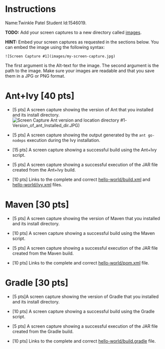 # Instructions
Name:Twinkle Patel Student Id:1546019.

**TODO:** Add your screen captures to a new directory called [images](images).

**HINT:** Embed your screen captures as requested in the sections below. You can embed the image using the following syntax:

```
![Screen Capture #1](images/my-screen-capture.jpg)
```

The first argument is the Alt-text for the image. The second argument is the path to the image. Make sure your images are readable and that you save them in a JPG or PNG format.

# Ant+Ivy [40 pts]
- [5 pts] A screen capture showing the version of Ant that you installed and its install directory.
   ![Screen Capture Ant version and location directory #1](images/1)-Version_of_ant_Installed_dir.JPG)
- [5 pts] A screen capture showing the output generated by the `ant go-nodeps` execution during the Ivy installation.



- [15 pts] A screen capture showing a successful build using the Ant+Ivy script.

- [5 pts] A screen capture showing a successful execution of the JAR file created from the Ant+Ivy build.

- [10 pts] Links to the complete and correct [hello-world/build.xml](hello-world/build.xml) and [hello-world/ivy.xml](hello-world/ivy.xml) files.


# Maven [30 pts]
- [5 pts] A screen capture showing the version of Maven that you installed and its install directory.



- [10 pts] A screen capture showing a successful build using the Maven script.







- [5 pts] A screen capture showing a successful execution of the JAR file created from the Maven build.

- [10 pts] Links to the complete and correct [hello-world/pom.xml](hello-world/pom.xml) file.

# Gradle [30 pts]
- [5 pts]A screen capture showing the version of Gradle that you installed and its install directory.

- [10 pts] A screen capture showing a successful build using the Gradle script.

- [5 pts] A screen capture showing a successful execution of the JAR file created from the Gradle build.

- [10 pts] Links to the complete and correct [hello-world/build.gradle](hello-world/build.gradle) file.

